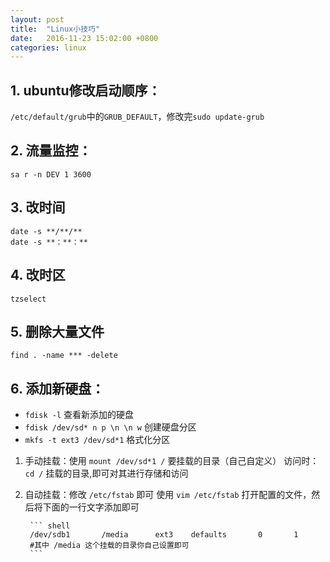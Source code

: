 ```yaml
---
layout: post
title:  "Linux小技巧"
date:   2016-11-23 15:02:00 +0800
categories: linux
---
```

## 1. ubuntu修改启动顺序：
`/etc/default/grub`中的`GRUB_DEFAULT`，修改完`sudo update-grub`

## 2. 流量监控：
`sa r -n DEV 1 3600`

## 3. 改时间

```
date -s **/**/**
date -s **：**：**
```

## 4. 改时区
`tzselect`

## 5. 删除大量文件
`find . -name *** -delete` 

## 6. 添加新硬盘：
* `fdisk -l` 查看新添加的硬盘
* `fdisk /dev/sd* n p \n \n w` 创建硬盘分区
* `mkfs -t ext3 /dev/sd*1` 格式化分区
1. 手动挂载：使用 `mount /dev/sd*1 /` 要挂载的目录（自己自定义）
访问时：`cd /` 挂载的目录,即可对其进行存储和访问
2. 自动挂载：修改 `/etc/fstab` 即可
使用 `vim /etc/fstab` 打开配置的文件，然后将下面的一行文字添加即可

        ``` shell
        /dev/sdb1       /media      ext3    defaults       0       1
        #其中 /media 这个挂载的目录你自己设置即可
        ```
